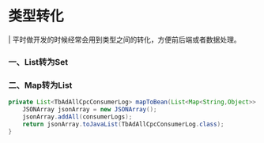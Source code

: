 # 类型转化



&#124; 平时做开发的时候经常会用到类型之间的转化，方便前后端或者数据处理。

### 一、List转为Set





### 二、Map转为List

```java
private List<TbAdAllCpcConsumerLog> mapToBean(List<Map<String,Object>> consumerLogs){
    JSONArray jsonArray = new JSONArray();
    jsonArray.addAll(consumerLogs);
    return jsonArray.toJavaList(TbAdAllCpcConsumerLog.class);
}
```

